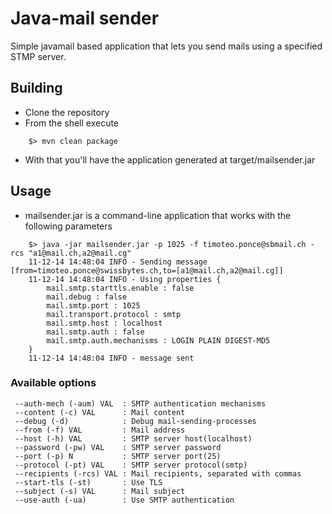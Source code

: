 # Java-mail sender

Simple javamail based application that lets you send mails using a specified STMP server.
## Building

- Clone the repository
- From the shell execute
```
	$> mvn clean package
``` 
- With that you'll have the application generated at target/mailsender.jar


## Usage

- mailsender.jar is a command-line application that works with the following parameters

```
	$> java -jar mailsender.jar -p 1025 -f timoteo.ponce@sbmail.ch -rcs "a1@mail.ch,a2@mail.cg" 
	11-12-14 14:48:04 INFO - Sending message [from=timoteo.ponce@swissbytes.ch,to=[a1@mail.ch,a2@mail.cg]]
	11-12-14 14:48:04 INFO - Using properties {
		mail.smtp.starttls.enable : false
		mail.debug : false
		mail.smtp.port : 1025
		mail.transport.protocol : smtp
		mail.smtp.host : localhost
		mail.smtp.auth : false
		mail.smtp.auth.mechanisms : LOGIN PLAIN DIGEST-MD5 
	}
	11-12-14 14:48:04 INFO - message sent	
```

### Available options
```
 --auth-mech (-aum) VAL  : SMTP authentication mechanisms
 --content (-c) VAL      : Mail content
 --debug (-d)            : Debug mail-sending-processes
 --from (-f) VAL         : Mail address
 --host (-h) VAL         : SMTP server host(localhost)
 --password (-pw) VAL    : SMTP server password
 --port (-p) N           : SMTP server port(25)
 --protocol (-pt) VAL    : SMTP server protocol(smtp)
 --recipients (-rcs) VAL : Mail recipients, separated with commas
 --start-tls (-st)       : Use TLS
 --subject (-s) VAL      : Mail subject
 --use-auth (-ua)        : Use SMTP authentication
```